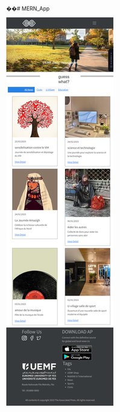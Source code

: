 ��#   M E R N _ A p p 

![](https://github.com/souha-ila/MERN_App/blob/main/uemf-news.onrender.com_%20(3).png)
